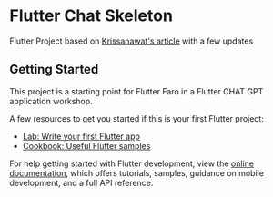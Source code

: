 # Flutter Chat Skeleton

Flutter Project based on [Krissanawat's article](https://www.freecodecamp.org/news/build-a-chat-app-ui-with-flutter/) with a few updates

## Getting Started

This project is a starting point for Flutter Faro in a Flutter CHAT GPT application workshop.

A few resources to get you started if this is your first Flutter project:

- [Lab: Write your first Flutter app](https://docs.flutter.dev/get-started/codelab)
- [Cookbook: Useful Flutter samples](https://docs.flutter.dev/cookbook)

For help getting started with Flutter development, view the
[online documentation](https://docs.flutter.dev/), which offers tutorials,
samples, guidance on mobile development, and a full API reference.

